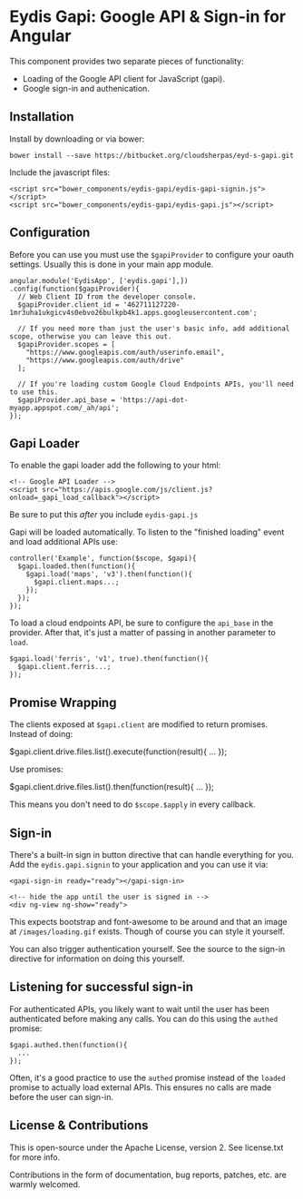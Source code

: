 Eydis Gapi: Google API & Sign-in for Angular
============================================

This component provides two separate pieces of functionality:

 * Loading of the Google API client for JavaScript (gapi).
 * Google sign-in and authenication.


Installation
------------


Install by downloading or via bower:

    bower install --save https://bitbucket.org/cloudsherpas/eyd-s-gapi.git


Include the javascript files:


    <script src="bower_components/eydis-gapi/eydis-gapi-signin.js"></script>
    <script src="bower_components/eydis-gapi/eydis-gapi.js"></script>

Configuration
-------------

Before you can use you must use the ``$gapiProvider`` to configure your oauth settings. Usually this is done in your main app module.

    angular.module('EydisApp', ['eydis.gapi'],])
    .config(function($gapiProvider){
      // Web Client ID from the developer console.
      $gapiProvider.client_id = '462711127220-1mr3uha1ukgicv4s0ebvo26bulkpb4k1.apps.googleusercontent.com';

      // If you need more than just the user's basic info, add additional scope, otherwise you can leave this out.
      $gapiProvider.scopes = [
        "https://www.googleapis.com/auth/userinfo.email",
        "https://www.googleapis.com/auth/drive"
      ];

      // If you're loading custom Google Cloud Endpoints APIs, you'll need to use this.
      $gapiProvider.api_base = 'https://api-dot-myapp.appspot.com/_ah/api';
    });



Gapi Loader
-----------

To enable the gapi loader add the following to your html:

    <!-- Google API Loader -->
    <script src="https://apis.google.com/js/client.js?onload=_gapi_load_callback"></script>

Be sure to put this *after* you include ``eydis-gapi.js``

Gapi will be loaded automatically. To listen to the "finished loading" event and load additional APIs use:

    controller('Example', function($scope, $gapi){
      $gapi.loaded.then(function(){
        $gapi.load('maps', 'v3').then(function(){
          $gapi.client.maps...;
        });
      });
    });

To load a cloud endpoints API, be sure to configure the ``api_base`` in the provider. After that, it's just a matter of passing in another parameter to ``load``.


    $gapi.load('ferris', 'v1', true).then(function(){
      $gapi.client.ferris...;
    });


Promise Wrapping
----------------

The clients exposed at ``$gapi.client`` are modified to return promises. Instead of doing:

  $gapi.client.drive.files.list().execute(function(result){ ... });

Use promises:

  $gapi.client.drive.files.list().then(function(result){ ... });

This means you don't need to do ``$scope.$apply`` in every callback.


Sign-in
-------

There's a built-in sign in button directive that can handle everything for you. Add the ``eydis.gapi.signin`` to your application and you can use it via:
    
    <gapi-sign-in ready="ready"></gapi-sign-in>

    <!-- hide the app until the user is signed in -->
    <div ng-view ng-show="ready">

This expects bootstrap and font-awesome to be around and that an image at ``/images/loading.gif`` exists. Though of course you can style it yourself.

You can also trigger authentication yourself. See the source to the sign-in directive for information on doing this yourself.


Listening for successful sign-in
--------------------------------

For authenticated APIs, you likely want to wait until the user has been authenticated before making any calls. You can do this using the ``authed`` promise:

    $gapi.authed.then(function(){
      ...
    });

Often, it's a good practice to use the ``authed`` promise instead of the ``loaded`` promise to actually load external APIs. This ensures no calls are made before the user can sign-in.


License & Contributions
-----------------------

This is open-source under the Apache License, version 2. See license.txt for more info.

Contributions in the form of documentation, bug reports, patches, etc. are warmly welcomed.
